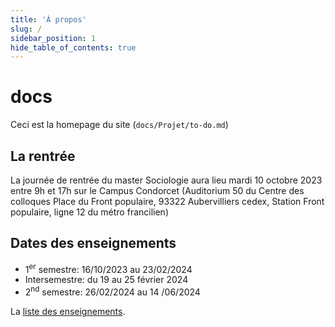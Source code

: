 ```yaml
---
title: 'À propos'
slug: /
sidebar_position: 1
hide_table_of_contents: true
---
```


# docs

Ceci est la homepage du site (`docs/Projet/to-do.md`)

## La rentrée
La journée de rentrée du master Sociologie aura lieu mardi 10 octobre 2023 entre 9h et 17h sur le Campus Condorcet (Auditorium 50 du Centre des colloques Place du Front populaire, 93322 Aubervilliers cedex, Station Front populaire, ligne 12 du métro francilien)

## Dates des enseignements
* 1<sup>er</sup> semestre: 16/10/2023 au 23/02/2024
* Intersemestre: du 19 au 25 février 2024
* 2<sup>nd</sup> semestre: 26/02/2024 au 14 /06/2024

La [liste des enseignements](https://enseignements.ehess.fr/2023-2024).